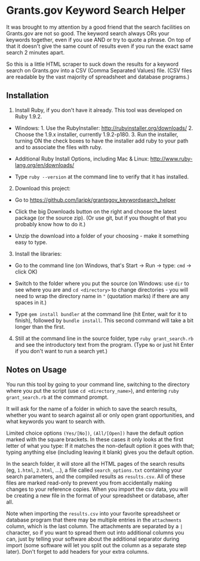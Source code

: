 Grants.gov Keyword Search Helper
================================

It was brought to my attention by a good friend that the search facilities on Grants.gov are not so good. 
The keyword search always ORs your keywords together, even if you use AND or try to quote a phrase. 
On top of that it doesn't give the same count of results even if you run the exact same search 2 minutes apart.

So this is a little HTML scraper to suck down the results for a keyword search on Grants.gov into a CSV (Comma Separated Values) file. (CSV files are readable by the vast majority of spreadsheet and database programs.)

Installation
------------

1. Install Ruby, if you don't have it already. This tool was developed on Ruby 1.9.2.

  - Windows: 
        1. Use the RubyInstaller: http://rubyinstaller.org/downloads/
        2. Choose the 1.9.x installer, currently 1.9.2-p180.
        3. Run the installer, turning ON the check boxes to have the installer add ruby to your path and to associate the files with ruby.

  - Additional Ruby Install Options, including Mac & Linux: http://www.ruby-lang.org/en/downloads/
  
  - Type `ruby --version` at the command line to verify that it has installed.

2. Download this project: 

  - Go to https://github.com/laripk/grantsgov_keywordsearch_helper
  
  - Click the big Downloads button on the right and choose the latest package (or the source zip). (Or use git, but if you thought of that you probably know how to do it.)
  
  - Unzip the download into a folder of your choosing - make it something easy to type.
  
3. Install the libraries:

  - Go to the command line (on Windows, that's Start -> Run -> type: `cmd` -> click OK)

  - Switch to the folder where you put the source (on Windows: use `dir` to see where you are and `cd <directory>` to change directories - you will need to wrap the directory name in `"` (quotation marks) if there are any spaces in it.)

  - Type `gem install bundler` at the command line (hit Enter, wait for it to finish), followed by `bundle install`. This second command will take a bit longer than the first.

4. Still at the command line in the source folder, type `ruby grant_search.rb` and see the introductory text from the program. (Type `No` or just hit Enter if you don't want to run a search yet.)

Notes on Usage
--------------

You run this tool by going to your command line, 
switching to the directory where you put the script (use `cd <directory_name>`), 
and entering `ruby grant_search.rb` at the command prompt.

It will ask for the name of a folder in which to save the search results, 
whether you want to search against all or only open grant opportunities, 
and what keywords you want to search with. 

Limited choice options `(Yes/[No])`, `(All/[Open])` have the default option marked with the square brackets.
In these cases it only looks at the first letter of what you type: 
If it matches the non-default option it goes with that; 
typing anything else (including leaving it blank) gives you the default option.

In the search folder, it will store all the HTML pages of the search results (eg, `1.html`, `2.html`, ...), 
a file called `search_options.txt` containing your search parameters, 
and the compiled results as `results.csv`. 
All of these files are marked read-only to prevent you from accidentally making changes 
to your reference copies. When you import the csv data, you will be creating a new file 
in the format of your spreadsheet or database, after all.

Note when importing the `results.csv` into your favorite spreadsheet or database program 
that there may be multiple entries in the `attachments` column, which is the last column. 
The attachments are separated by a `|` character, 
so if you want to spread them out into additional columns you can, 
just by telling your software about the additional separator during import 
(some software will let you split out the column as a separate step later). 
Don't forget to add headers for your extra columns.


